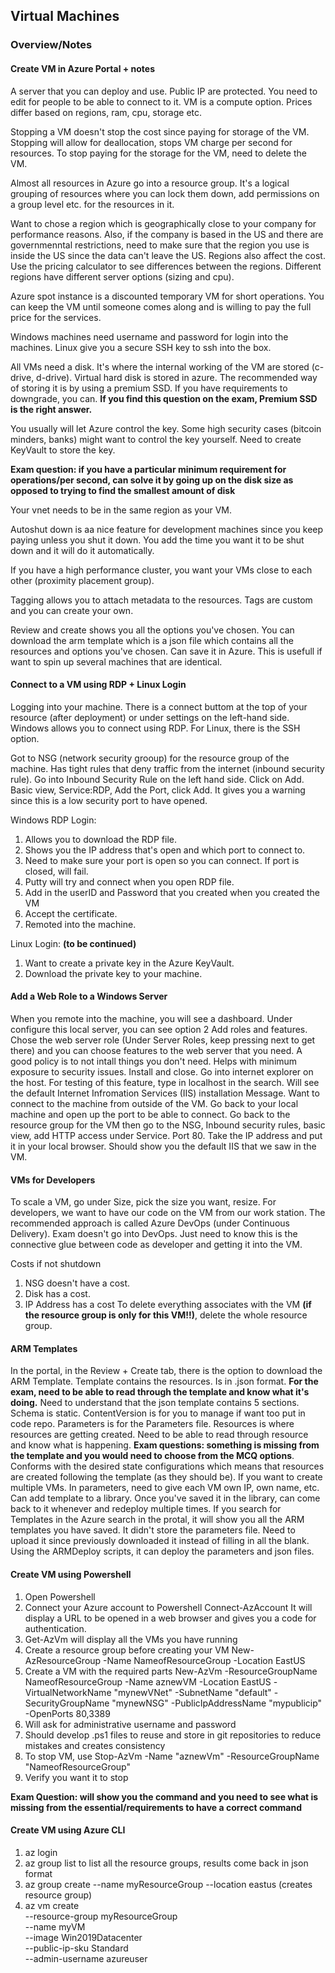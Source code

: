 ## Virtual Machines 

### Overview/Notes

#### Create VM in Azure Portal + notes
A server that you can deploy and use.
Public IP are protected. You need to edit for people to be able to connect to it.
VM is a compute option.
Prices differ based on regions, ram, cpu, storage etc.

Stopping a VM doesn't stop the cost since paying for storage of the VM. Stopping will allow for deallocation, stops VM charge per second for resources. To stop paying for the storage for the VM, need to delete the VM.

Almost all resources in Azure go into a resource group. It's a logical grouping of resources where you can lock them down, add permissions on a group level etc. for the resources in it.

Want to chose a region which is geographically close to your company for performance reasons. Also, if the company is based in the US and there are governmenntal restrictions, need to make sure that the region you use is inside the US since the data can't leave the US. Regions also affect the cost. Use the pricing calculator to see differences between the regions. Different regions have different server options (sizing and cpu).

Azure spot instance is a discounted temporary VM for short operations. You can keep the VM until someone comes along and is willing to pay the full price for the services.

Windows machines need username and password for login into the machines. Linux give you a secure SSH key to ssh into the box.

All VMs need a disk. It's where the internal working of the VM are stored (c-drive, d-drive). Virtual hard disk is stored in azure. The recommended way of storing it is by using a premium SSD. If you have requirements to downgrade, you can. **If you find this question on the exam, Premium SSD is the right answer.**

You usually will let Azure control the key. Some high security cases (bitcoin minders, banks) might want to control the key yourself. Need to create KeyVault to store the key.

**Exam question: if you have a particular minimum requirement for operations/per second, can solve it by going up on the disk size as opposed to trying to find the smallest amount of disk**

Your vnet needs to be in the same region as your VM.

Autoshut down is aa nice feature for development machines since you keep paying unless you shut it down. You add the time you want it to be shut down and it will do it automatically.

If you have a high performance cluster, you want your VMs close to each other (proximity placement group).

Tagging allows you to attach metadata to the resources. Tags are custom and you can create your own.

Review and create shows you all the options you've chosen. You can download the arm template which is a json file which contains all the resources and options you've chosen. Can save it in Azure. This is usefull if want to spin up several machines that are identical. 

#### Connect to a VM using RDP + Linux Login
Logging into your machine. There is a connect buttom at the top of your resource (after deployment) or under settings on the left-hand side. Windows allows you to connect using RDP. For Linux, there is the SSH option. 

Got to NSG (network security grooup) for the resource group of the machine. Has tight rules that deny traffic from the internet (inbound security rule). Go into Inbound Security Rule on the left hand side. Click on Add. Basic view, Service:RDP, Add the Port, click Add. It gives you a warning since this is a low security port to have opened.

Windows RDP Login:
1. Allows you to download the RDP file.
2. Shows you the IP address that's open and which port to connect to.
3. Need to make sure your port is open so you can connect. If port is closed, will fail.
4. Putty will try and connect when you open RDP file.
5. Add in the userID and Password that you created when you created the VM
6. Accept the certificate.
7. Remoted into the machine.

Linux Login: **(to be continued)**
1. Want to create a private key in the Azure KeyVault. 
2. Download the private key to your machine.

#### Add a Web Role to a Windows Server
When you remote into the machine, you will see a dashboard. Under configure this local server, you can see option 2 Add roles and features. Chose the web server role (Under Server Roles, keep pressing next to get there) and you can choose features to the web server that you need. A good policy is to not intall things you don't need. Helps with minimum exposure to security issues. Install and close.
Go into internet explorer on the host. For testing of this feature, type in localhost in the search. Will see the default Internet Infromation Services (IIS) installation Message. Want to connect to the machine from outside of the VM. Go back to your local machine and open up the port to be able to connect. Go back to the resource group for the VM then go to the NSG, Inbound security rules, basic view, add HTTP access under Service. Port 80. Take the IP address and put it in your local browser. Should show you the default IIS that we saw in the VM.

#### VMs for Developers
To scale a VM, go under Size, pick the size you want, resize.
For developers, we want to have our code on the VM from our work station. The recommended approach is called Azure DevOps (under Continuous Delivery). Exam doesn't go into DevOps. Just need to know this is the connective glue between code as developer and getting it into the VM.

Costs if not shutdown
1. NSG doesn't have a cost.
2. Disk has a cost. 
3. IP Address has a cost
To delete everything associates with the VM **(if the resource group is only for this VM!!)**, delete the whole resource group.

#### ARM Templates
In the portal, in the Review + Create tab, there is the option to download the ARM Template.
Template contains the resources. Is in .json format. **For the exam, need to be able to read through the template and know what it's doing.** Need to understand that the json template contains 5 sections. Schema is static. ContentVersion is for you to manage if want too put in code repo. Parameters is for the Parameters file. Resources is where resources are getting created. Need to be able to read through resource and know what is happening. **Exam questions: something is missing from the template and you would need to choose from the MCQ options**. Conforms with the desired state configurations which means that resources are created following the template (as they should be). If you want to create multiple VMs. In parameters, need to give each VM own IP, own name, etc. Can add template to a library. Once you've saved it in the library, can come back to it whenever and redeploy multiple times. If you search for Templates in the Azure search in the protal, it will show you all the ARM templates you have saved. It didn't store the parameters file. Need to upload it since previously downloaded it instead of filling in all the blank. Using the ARMDeploy scripts, it can deploy the parameters and json files.

#### Create VM using Powershell
1. Open Powershell
2. Connect your Azure account to Powershell
Connect-AzAccount
It will display a URL to be opened in a web browser and gives you a code for authentication.
3. Get-AzVm will display all the VMs you have running
4. Create a resource group before creating your VM
New-AzResourceGroup -Name NameofResourceGroup -Location EastUS
5. Create a VM with the required parts
New-AzVm -ResourceGroupName NameofResourceGroup -Name aznewVM -Location EastUS -VirtualNetworkName "mynewVNet" -SubnetName "default" -SecurityGroupName "mynewNSG" -PublicIpAddressName "mypublicip" -OpenPorts 80,3389
6. Will ask for administrative username and password
7. Should develop .ps1 files to reuse and store in git repositories to reduce mistakes and creates consistency
8. To stop VM, use Stop-AzVm -Name "aznewVm" -ResourceGroupName "NameofResourceGroup"
9. Verify you want it to stop

**Exam Question: will show you the command and you need to see what is missing from the essential/requirements to have a correct command**

#### Create VM using Azure CLI
1. az login
2. az group list to list all the resource groups, results come back in json format
3. az group create --name myResourceGroup --location eastus (creates resource group)
4. az vm create \
    --resource-group myResourceGroup \
    --name myVM \
    --image Win2019Datacenter \
    --public-ip-sku Standard \
    --admin-username azureuser

